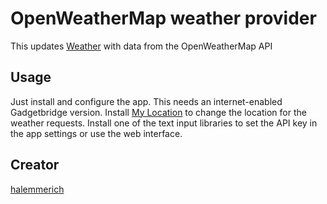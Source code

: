 # OpenWeatherMap weather provider

This updates [Weather](https://banglejs.com/apps/#weather) with data from the OpenWeatherMap API

## Usage

Just install and configure the app. This needs an internet-enabled Gadgetbridge version.
Install [My Location](https://banglejs.com/apps/#mylocation) to change the location for the weather requests.
Install one of the text input libraries to set the API key in the app settings or use the web interface.

## Creator

[halemmerich](https://github.com/halemmerich)
